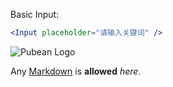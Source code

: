 Basic Input:

```jsx
<Input placeholder="请输入关键词" />
```

![Pubean Logo](/img/logo.png)

Any [Markdown](http://daringfireball.net/projects/markdown/) is **allowed** _here_.
